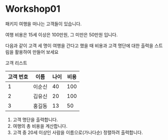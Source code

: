 # Workshop01

패키지 여행을 떠나는 고객들이 있습니다.

여행 비용은 15세 이상은 100만원, 그 미만은 50만원 입니다.

다음과 같이 고객 세 명이 여행을 간다고 했을 때 비용과 고객 명단에 대한 출력을 스트림을 활용하여 만들어 보세요

고객 리스트

| 고객 번호 | 이름   | 나이 | 비용 |
| --------- | ------ | ---- | ---- |
| 1         | 이순신 | 40   | 100  |
| 2         | 김유신 | 20   | 100  |
| 3         | 홍길동 | 13   | 50   |

1. 고객 명단을 출력합니다.
2. 여행의 총 비용을 계산합니다.
3. 고객 중 20세 이상인 사람을 이름으로(가나다순) 정렬하려 출력합니다.